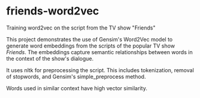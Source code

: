 # friends-word2vec
Training word2vec on the script from the TV show "Friends"

This project demonstrates the use of Gensim's Word2Vec model to 
generate word embeddings from the scripts of the popular TV show *Friends*. 
The embeddings capture semantic relationships between words in 
the context of the show's dialogue.

It uses nltk for preprocessing the script. This includes tokenization,
removal of stopwords, and Gensim's simple_preprocess method.

Words used in similar context have high vector similarity.
